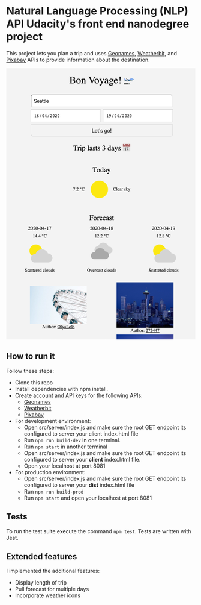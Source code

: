 # Natural Language Processing (NLP) API Udacity's front end nanodegree project

This project lets you plan a trip and uses [Geonames](https://www.geonames.org/), [Weatherbit](https://www.weatherbit.io/), and [Pixabay](https://pixabay.com/) APIs to provide information about the destination.

![Example of app](example.png)

## How to run it

Follow these steps:

- Clone this repo
- Install dependencies with npm install.
- Create account and API keys for the following APIs:
   - [Geonames](https://www.geonames.org/)   
   - [Weatherbit](https://www.weatherbit.io/)
   - [Pixabay](https://pixabay.com/)
- For development environment:
   - Open src/server/index.js and make sure the root GET endpoint its configured to server your client index.html file
   - Run `npm run build-dev` in one terminal.
   - Run `npm start` in another terminal
   - Open src/server/index.js and make sure the root GET endpoint its configured to server your **client** index.html file.
   - Open your localhost at port 8081
- For production environment:
   - Open src/server/index.js and make sure the root GET endpoint its configured to server your **dist** index.html file
   - Run `npm run build-prod`
   - Run `npm start` and open your localhost at port 8081

## Tests

To run the test suite execute the command `npm test`. Tests are written with Jest.

## Extended features

I implemented the additional features:
- Display length of trip
- Pull forecast for multiple days
- Incorporate weather icons
